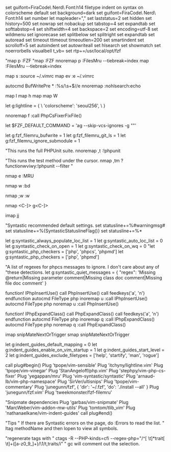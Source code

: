 set guifont=FiraCode\ Nerd\ Font:h14
filetype indent on
syntax on
colorscheme default
set background=dark
set guifont=FiraCode\ Nerd\ Font:h14
set number
let mapleader=","
set laststatus=2
set hidden
set history=500
set nowrap
set nobackup
set tabstop=4
set expandtab
set softtabstop=4
set shiftwidth=4
set backspace=2
set encoding=utf-8
set wildmenu
set ignorecase
set splitbelow
set splitright
set expandtab
set autoread
set timeout ttimeout timeoutlen=200
set smartindent
set scrolloff=5
set autoindent
set autowriteall
set hlsearch
set showmatch
set noerrorbells visualbell t_vb=
set rtp+=/usr/local/opt/fzf

"map <leader>p :FZF<CR>
"map <C-p> :FZF<CR>
nnoremap <leader>p :FilesMru --tiebreak=index<cr>
map <C-p> :FilesMru --tiebreak=index<CR>

map <leader>s :source ~/.vimrc<CR>
map <leader>ev :e ~/.vimrc<CR>

autocmd BufWritePre * :%s/\s\+$//e
nnoremap <silent> <Esc> :nohlsearch<Bar>:echo<CR>

map <D-A-RIGHT> <C-w>l
map <D-A-LEFT> <C-w>h
map <D-A-DOWN> <C-w><C-w>
map <D-A-UP> <C-w>W

let g:lightline = {
\ 'colorscheme': 'seoul256',
\ }

nnoremap <silent><leader>f :call PhpCsFixerFixFile()<CR>

let $FZF_DEFAULT_COMMAND = 'ag --skip-vcs-ignores -g ""'

let g:fzf_filemru_bufwrite = 1
let g:fzf_filemru_git_ls = 1
let g:fzf_filemru_ignore_submodule = 1

"This runs the full PHPUnit suite.
nnoremap ,t :!phpunit<cr>

"This runs the test method under the cursor.
nmap ,tm ?functionwviwy:!phpunit --filter <c-r>"<CR>

nmap <leader>e :MRU<CR>

nmap <leader>w :bd<CR>

nmap ;w :w<CR>

nmap <C-]> g<C-]>

imap jj <Esc>

"Syntastic recommended default settings.
set statusline+=%#warningmsg#
set statusline+=%{SyntasticStatuslineFlag()}
set statusline+=%*

let g:syntastic_always_populate_loc_list = 1
let g:syntastic_auto_loc_list = 0
let g:syntastic_check_on_open = 1
let g:syntastic_check_on_wq = 0
"let g:syntastic_php_checkers = ['php', 'phpcs', 'phpmd']
let g:syntastic_php_checkers = ['php', 'phpmd']

"A list of regexes for phpcs messages to ignore. I don't care about any of
"these detections.
let g:syntastic_quiet_messages = { "regex": 'Missing @return\|Missing parameter comment\|Missing class doc comment\|Missing file doc comment' }

function! IPhpInsertUse()
    call PhpInsertUse()
    call feedkeys('a',  'n')
endfunction
autocmd FileType php inoremap <Leader>u <Esc>:call IPhpInsertUse()<CR>
autocmd FileType php noremap <Leader>u :call PhpInsertUse()<CR>


function! IPhpExpandClass()
    call PhpExpandClass()
    call feedkeys('a', 'n')
endfunction
autocmd FileType php inoremap <Leader>q <Esc>:call IPhpExpandClass()<CR>
autocmd FileType php noremap <Leader>q :call PhpExpandClass()<CR>

imap <C-J> <Plug>snipMateNextOrTrigger
smap <C-J> <Plug>snipMateNextOrTrigger

let g:indent_guides_default_mapping = 0
let g:indent_guides_enable_on_vim_startup = 1
let g:indent_guides_start_level = 2
let g:indent_guides_exclude_filetypes = ['help', 'startify', 'man', 'rogue']

call plug#begin()
Plug 'tpope/vim-sensible'
Plug 'itchyny/lightline.vim'
Plug 'tpope/vim-vinegar'
Plug 'StanAngeloff/php.vim'
Plug 'stephpy/vim-php-cs-fixer'
Plug 'yegappan/mru'
Plug 'vim-syntastic/syntastic'
Plug 'arnaud-lb/vim-php-namespace'
Plug 'SirVer/ultisnips'
Plug 'tpope/vim-commentary'
Plug 'junegunn/fzf', { 'dir': '~/.fzf', 'do': './install --all' }
Plug 'junegunn/fzf.vim'
Plug 'tweekmonster/fzf-filemru'

"Snipmate dependencies
Plug 'garbas/vim-snipmate'
Plug 'MarcWeber/vim-addon-mw-utils'
Plug 'tomtom/tlib_vim'
Plug 'nathanaelkane/vim-indent-guides'
call plug#end()



"Tips
" If there are Syntastic errors on the page, do :Errors to read the list.
" ltag methodName and then lopen to view all symbols.

"regenerate tags with
" ctags -R --PHP-kinds=cfi --regex-php="/^[ \t]*trait[ \t]+([a-z0_9_]+)/\1/t,traits/i"
" gc will comment out the selection.
